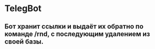# TelegBot

<h2>Бот хранит ссылки и выдаёт их обратно по команде /rnd, с последующим удалением из своей базы.</h2>
